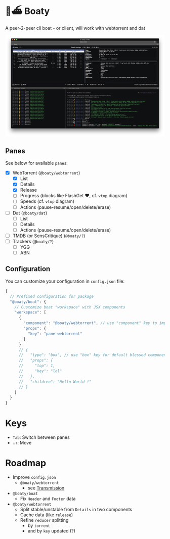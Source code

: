 # 🌊⛴️ Boaty
A peer-2-peer cli boat - or client, will work with webtorrent and dat

![Boaty - Screenshot](https://raw.githubusercontent.com/thcolin/boaty/master/screenshot.png)

## Panes
See below for available `panes`:
* [x] WebTorrent (`@boaty/webtorrent`)
  * [x] List
  * [x] Details
  * [x] Release
  * [ ] Progress (blocks like FlashGet ❤️, cf. `vtop` diagram)
  * [ ] Speeds (cf. `vtop` diagram)
  * [ ] Actions (pause-resume/open/delete/erase)
* [ ] Dat (`@boaty/dat`)
  * [ ] List
  * [ ] Details
  * [ ] Actions (pause-resume/open/delete/erase)
* [ ] TMDB (or SensCritique) (`@boaty/?`)
* [ ] Trackers (`@boaty/?`)
  * [ ] YGG
  * [ ] ABN

## Configuration
You can customize your configuration in `config.json` file:
```js
{
  // Prefixed configuration for package
  "@boaty/boat": {
    // Customize boat "workspace" with JSX components
    "workspace": [
      {
        "component": "@boaty/webtorrent", // use "component" key to import custom component
        "props": {
          "key": "pane-webtorrent"
        }
      }
      // {
      //   "type": "box", // use "box" key for default blessed component
      //   "props": {
      //     "top": 1,
      //     "key": "lol"
      //   },
      //   "children": "Hello World !"
      // }
    ]
  }
}
```

# Keys
* `Tab`: Switch between panes
* `↓↑`: Move

# Roadmap
* Improve `config.json`
  * `@boaty/webtorrent`
    * see [Transmission](https://github.com/transmission/transmission/wiki/Editing-Configuration-Files)
* `@boaty/boat`
  * Fix `Header` and `Footer` data
* `@boaty/webtorrent`
  * Split stable/unstable from `Details` in two components
  * Cache data (like `release`)
  * Refine `reducer` splitting
    * by `torrent`
    * and by `key` updated (?)
